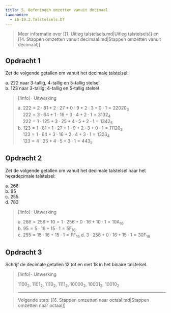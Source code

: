 ```yaml
---
title: 5. Oefeningen omzetten vanuit decimaal
taxonomie:
  - ib-19.2.Talstelsels.DT
---
```


> Meer informatie over [[1. Uitleg talstelsels.md|Uitleg talstelsels]]
> en [[4. Stappen omzetten vanuit decimaal.md|Stappen omzetten vanuit
> decimaal]]

## Opdracht 1

Zet de volgende getallen om vanuit het decimale talstelsel:

a. 222 naar 3-tallig, 4-tallig en 5-tallig stelsel\
b. 123 naar 3-tallig, 4-tallig en 5-tallig stelsel

> [!info]- Uitwerking
> 
> a. $222=2\cdot 81 + 2\cdot 27 + 0\cdot 9 + 2\cdot 3 + 0 \cdot 1 = 22020_3$\
> &nbsp;&nbsp;&nbsp;
> $222=3\cdot 64 + 1\cdot 16 + 3\cdot 4 + 2\cdot 1 = 3132_4$\
> &nbsp;&nbsp;&nbsp;
> $222=1\cdot 125 + 3\cdot 25 + 4\cdot 5 + 2\cdot 1 = 1342_5$\
> b. $123=1\cdot 81 + 1\cdot 27 + 1\cdot 9 + 2\cdot 3 + 0 \cdot 1 = 11120_3$\
> &nbsp;&nbsp;&nbsp;
> $123=1\cdot 64 + 3\cdot 16 + 2\cdot 4 + 3\cdot 1 = 1323_4$\
> &nbsp;&nbsp;&nbsp;
> $123=4\cdot 25 + 4\cdot 5 + 3\cdot 1 = 443_5$

## Opdracht 2

Zet de volgende getallen om vanuit het decimale talstelsel naar het
hexadecimale talstelsel:

a. 266\
b. 95\
c. 255\
d. 783

> [!info]- Uitwerking
> 
> a. $266 = 256 + 10 = 1\cdot 256 + 0\cdot 16 + 10\cdot 1 = 10\textrm{A}_{16}$\
> b. $95 = 5\cdot 16 + 15\cdot 1 = 5\textrm{F}_{16}$\
> c. $255 = 15\cdot 16 + 15\cdot 1 = \textrm{FF}_{16}$
> d. $3 \cdot 256 + 0 \cdot 16 + 15 \cdot 1 = 30\textrm{F}_{16}$

## Opdracht 3

Schrijf de decimale getallen 12 tot en met 18 in het binaire talstelsel.

> [!info]- Uitwerking
> 
> $1100_2$, $1101_2$, $1110_2$, $1111_2$, $10000_2$, $10001_2$, $10010_2$
> 
> ---

> Volgende stap: [[6. Stappen omzetten naar octaal.md|Stappen omzetten naar octaal]]
